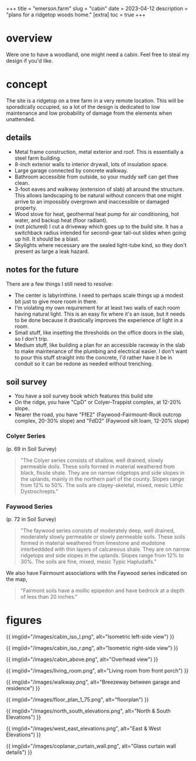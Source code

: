+++
title = "emerson.farm"
slug = "cabin"
date = 2023-04-12
description = "plans for a ridgetop woods home."
[extra]
  toc = true
+++

# overview
Were one to have a woodland, one might need a cabin. Feel free to steal my design if you'd like.

# concept
The site is a ridgetop on a tree farm in a very remote location. This will be sporadically occupied, so a lot of the design is dedicated to low maintenance and low probability of damage from the elements when unattended.

## details
* Metal frame construction, metal exterior and roof. This is essentially a steel farm building.
* 8-inch exterior walls to interior drywall, lots of insulation space.
* Large garage connected by concrete walkway.
* Bathroom accessible from outside, so your muddy self can get thee clean.
* 3-foot eaves and walkway (extension of slab) all around the structure. This allows landscaping to be natural without concern that one might arrive to an impossibly overgrown and inaccessible or damaged property.
* Wood stove for heat, geothermal heat pump for air conditioning, hot water, and backup heat (floor radiant).
* (not pictured) I cut a driveway which goes up to the build site. It has a switchback radius intended for second-gear tail-out slides when going up hill. It should be a blast.
* Skylights where necessary are the sealed light-tube kind, so they don't present as large a leak hazard.

## notes for the future
There are a few things I still need to resolve:
* The center is labyrinthine. I need to perhaps scale things up a modest bit just to give more room in there.
* I'm violating my own requirement for at least two walls of each room having natural light. This is an easy fix where it's an issue, but it needs to be done because it drastically improves the experience of light in a room.
* Small stuff, like insetting the thresholds on the office doors in the slab, so I don't trip.
* Medium stuff, like building a plan for an accessible raceway in the slab to make maintenance of the plumbing and electrical easier. I don't want to pour this stuff straight into the concrete, I'd rather have it be in conduit so it can be redone as needed without trenching.


## soil survey
* You have a soil survey book which features this build site
* On the ridge, you have "CpD" or Colyer-Trappist complex, at 12-20% slope.
* Nearer the road, you have "FfE2" (Faywood-Fairmount-Rock outcrop complex, 20-30% slope) and "FdD2" (Faywood silt loam, 12-20% slope)

### Colyer Series
(p. 69 in Soil Survey)
> "The Colyer series consists of shallow, well drained, slowly permeable doils. These soils formed in material weathered from black, fissile shale. They are on narrow ridgetops and side slopes in the uplands, mainly in the northern part of the county. Slopes range from 12% to 50%. The soils are clayey-skeletal, mixed, mesic Lithic Dystrochrepts."

### Faywood Series
(p. 72 in Soil Survey)
> "The faywood series consists of moderately deep, well drained, moderately slowly permeable or slowly permeable soils. These soils formed in material weathered from limestone and mudstone interbeddded with thin layers of calcareous shale. They are on narrow ridgetops and side slopes in the uplands. Slopes range from 12% to 30%. The soils are fine, mixed, mesic Typic Hapludalfs."

We also have Fairmount associations with the Faywood series indicated on the map,

> "Fairmont soils have a mollic epipedon and have bedrock at a depth of less than 20 inches."

# figures
{{ img(id="/images/cabin_iso_l.png", alt="Isometric left-side view") }}

{{ img(id="/images/cabin_iso_r.png", alt="Isometric right-side view") }}

{{ img(id="/images/cabin_above.png", alt="Overhead view") }}

{{ img(id="/images/living_room.png", alt="Living room from front porch") }}

{{ img(id="/images/walkway.png", alt="Breezeway between garage and residence") }}

{{ img(id="/images/floor_plan_1_75.png", alt="floorplan") }}

{{ img(id="/images/north_south_elevations.png", alt="North & South Elevations") }}

{{ img(id="/images/west_east_elevations.png", alt="East & West Elevations") }}

{{ img(id="/images/coplanar_curtain_wall.png", alt="Glass curtain wall details") }}